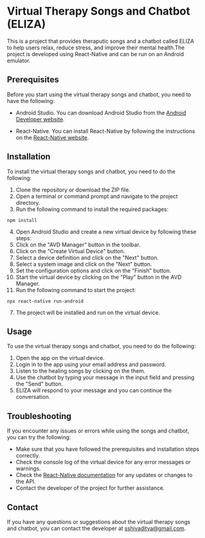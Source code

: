 # Virtual Therapy Songs and Chatbot (ELIZA)

This is a project that provides theraputic songs and a chatbot called ELIZA to help users relax, reduce stress, and improve their mental health.The project is developed using React-Native and can be run on an Android emulator.

## Prerequisites

Before you start using the virtual therapy songs and chatbot, you need to have the following:

- Android Studio. You can download Android Studio from the [Android Developer website](https://developer.android.com/studio).

- React-Native. You can install React-Native by following the instructions on the [React-Native website](https://reactnative.dev/).

## Installation

To install the virtual therapy songs and chatbot, you need to do the following:

1. Clone the repository or download the ZIP file.
2. Open a terminal or command prompt and navigate to the project directory.
3. Run the following command to install the required packages:
```
npm install
```
4. Open Android Studio and create a new virtual device by following these steps:
  1. Click on the "AVD Manager" button in the toolbar.
  2. Click on the "Create Virtual Device" button.
  3. Select a device definition and click on the "Next" button.
  4. Select a system image and click on the "Next" button.
  5. Set the configuration options and click on the "Finish" button.
5. Start the virtual device by clicking on the "Play" button in the AVD Manager.
6. Run the following command to start the project:
```
npx react-native run-android
```
7. The project will be installed and run on the virtual device.

## Usage

To use the virtual therapy songs and chatbot, you need to do the following:

1. Open the app on the virtual device.
2. Login in to the app using your email address and password.
3. Listen to the healing songs by clicking on the them.
4. Use the chatbot by typing your message in the input field and pressing the "Send" button.
5. ELIZA will respond to your message and you can continue the conversation.

## Troubleshooting

If you encounter any issues or errors while using the songs and chatbot, you can try the following:

- Make sure that you have followed the prerequisites and installation steps correctly.
- Check the console log of the virtual device for any error messages or warnings.
- Check the [React-Native documentation](https://reactnative.dev/docs/) for any updates or changes to the API.
- Contact the developer of the project for further assistance.

## Contact

If you have any questions or suggestions about the virtual therapy songs and chatbot, you can contact the developer at [sshivaditya@gmail.com](mailto:sshivaditya@gmail.com).
